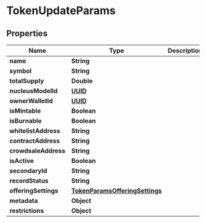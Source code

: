 
# TokenUpdateParams

## Properties
Name | Type | Description | Notes
------------ | ------------- | ------------- | -------------
**name** | **String** |  |  [optional]
**symbol** | **String** |  |  [optional]
**totalSupply** | **Double** |  |  [optional]
**nucleusModelId** | [**UUID**](UUID.md) |  |  [optional]
**ownerWalletId** | [**UUID**](UUID.md) |  |  [optional]
**isMintable** | **Boolean** |  |  [optional]
**isBurnable** | **Boolean** |  |  [optional]
**whitelistAddress** | **String** |  |  [optional]
**contractAddress** | **String** |  |  [optional]
**crowdsaleAddress** | **String** |  |  [optional]
**isActive** | **Boolean** |  |  [optional]
**secondaryId** | **String** |  |  [optional]
**recordStatus** | **String** |  |  [optional]
**offeringSettings** | [**TokenParamsOfferingSettings**](TokenParamsOfferingSettings.md) |  |  [optional]
**metadata** | **Object** |  |  [optional]
**restrictions** | **Object** |  |  [optional]



